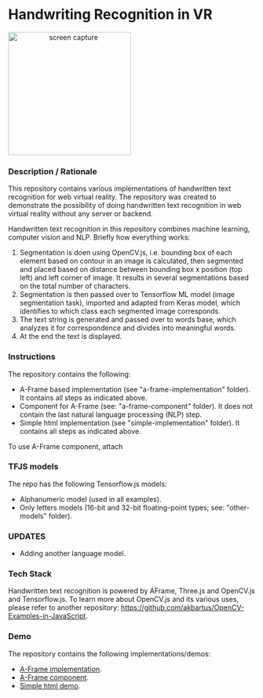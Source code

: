 # Handwriting Recognition in VR
<img src="img/screenshot.gif" title="screen capture" alt="screen capture" width="250" style="text-align: center">

### **Description / Rationale**
This repository contains various implementations of handwritten text recognition for web virtual reality. The repository was created to demonstrate the possibility of doing handwritten text recognition in web virtual reality without any server or backend.

Handwritten text recognition in this repository combines machine learning, computer vision and NLP. Briefly how everything works: 
1. Segmentation is doen using OpenCV.js, i.e. bounding box of each element based on contour in an image is calculated, then segmented and placed based on distance between bounding box x position (top left) and left corner of image. It results in several segmentations based on the total number of characters.
2. Segmentation is then passed over to Tensorflow ML model (image segmentation task), imported and adapted from Keras model, which identifies to which class each segmented image corresponds.
3. The text string is generated and passed over to words base, which analyzes it for correspondence and divides into meaningful words.
4. At the end the text is displayed.

### **Instructions**
The repository contains the following: 
* A-Frame based implementation (see "a-frame-implementation" folder). It contains all steps as indicated above.
* Component for A-Frame (see: "a-frame-component" folder). It does not contain the last natural language processing (NLP) step.
* Simple html implementation (see "simple-implementation" folder). It contains all steps as indicated above.

To use A-Frame component, attach  

### **TFJS models**
The repo has the following Tensorflow.js models:
* Alphanumeric model (used in all examples).
* Only letters models (16-bit and 32-bit floating-point types; see: "other-models" folder).

### **UPDATES**
* Adding another language model.

### **Tech Stack**
Handwritten text recognition is powered by AFrame, Three.js and OpenCV.js and Tensorflow.js. To learn more about OpenCV.js and its various uses, please refer to another repository: https://github.com/akbartus/OpenCV-Examples-in-JavaScript.    

### **Demo**
The repository contains the following implementations/demos:
* <a href="https://handwriting-vr.glitch.me/">A-Frame implementation</a>.
* <a href="https://handwriting-component.glitch.me/">A-Frame component</a>.
* <a href="https://handwriting-simple.glitch.me/">Simple html demo</a>.
